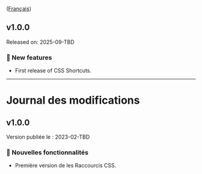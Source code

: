 ([Français](#journal-des-modifications))

## v1.0.0

Released on: 2025-09-TBD

### :rocket: New features

- First release of CSS Shortcuts.

---

# Journal des modifications

## v1.0.0

Version publiée le : 2023-02-TBD

### :rocket: Nouvelles fonctionnalités

- Première version de les Raccourcis CSS.
